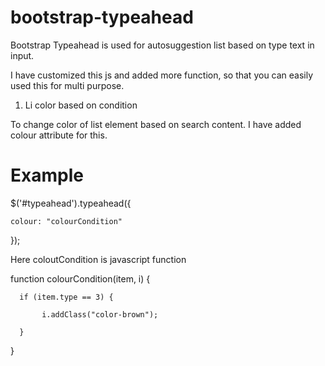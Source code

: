 # bootstrap-typeahead
Bootstrap Typeahead is used for autosuggestion list based on type text in input. 

I have customized this js and added more function, so that you can easily used this for multi purpose.

1. Li color based on condition

To change color of list element based on search content. I have added colour attribute for this. 

# Example
$('#typeahead').typeahead({

    colour: "colourCondition"

});

Here coloutCondition is javascript function

function colourCondition(item, i) {

      if (item.type == 3) {

           i.addClass("color-brown");
    
      }
   
}
